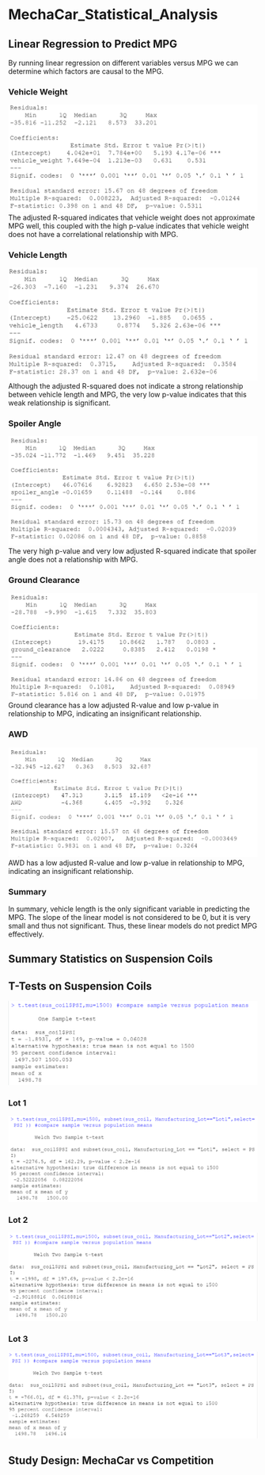 # MechaCar_Statistical_Analysis

## Linear Regression to Predict MPG
By running linear regression on different variables versus MPG we can determine which factors are causal to the MPG.

### Vehicle Weight
![mpg_vehicle_weight.PNG](https://github.com/mayajaral/MechaCar_Statistical_Analysis/blob/main/Images/mpg_vehicle_weight.PNG)
The adjusted R-squared indicates that vehicle weight does not approximate MPG well, this coupled with the high p-value indicates that vehicle weight does not have a correlational relationship with MPG. 

### Vehicle Length
![mpg_vehicle_length.PNG](https://github.com/mayajaral/MechaCar_Statistical_Analysis/blob/main/Images/mpg_vehicle_length.PNG)
Although the adjusted R-squared does not indicate a strong relationship between vehicle length and MPG, the very low p-value indicates that this weak relationship is significant. 

### Spoiler Angle 
![mpg_spoiler_angle.PNG](https://github.com/mayajaral/MechaCar_Statistical_Analysis/blob/main/Images/mpg_spoiler_angle.PNG)
The very high p-value and very low adjusted R-squared indicate that spoiler angle does not a relationship with MPG.

### Ground Clearance
![mpg_ground_clearance.PNG](https://github.com/mayajaral/MechaCar_Statistical_Analysis/blob/main/Images/mpg_ground_clearance.PNG)
Ground clearance has a low adjusted R-value and low p-value in relationship to MPG, indicating an insignificant relationship. 

### AWD
![mpg_AWD.PNG](https://github.com/mayajaral/MechaCar_Statistical_Analysis/blob/main/Images/mpg_AWD.PNG)
AWD has a low adjusted R-value and low p-value in relationship to MPG, indicating an insignificant relationship. 

### Summary
In summary, vehicle length is the only significant variable in predicting the MPG. The slope of the linear model is not considered to be 0, but it is very small and thus not significant. Thus, these linear models do not predict MPG effectively. 
## Summary Statistics on Suspension Coils


## T-Tests on Suspension Coils
![ttest.PNG](https://github.com/mayajaral/MechaCar_Statistical_Analysis/blob/main/Images/ttest.PNG)
### Lot 1
![ttestLot1.PNG](https://github.com/mayajaral/MechaCar_Statistical_Analysis/blob/main/Images/ttestLot1.PNG)
### Lot 2
![ttestLot2.PNG](https://github.com/mayajaral/MechaCar_Statistical_Analysis/blob/main/Images/ttestLot2.PNG)
### Lot 3
![ttestLot3.PNG](https://github.com/mayajaral/MechaCar_Statistical_Analysis/blob/main/Images/ttestLot3.PNG)


## Study Design: MechaCar vs Competition
